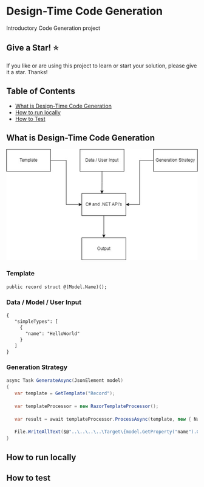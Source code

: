 # Design-Time Code Generation
Introductory Code Generation project 

## Give a Star! :star:

If you like or are using this project to learn or start your solution, please give it a star. Thanks!

## Table of Contents
- [What is Design-Time Code Generation](#whatisit)
- [How to run locally](#usage)
- [How to Test](#roadmap)
  

## What is Design-Time Code Generation

 <img src="images/code-generation-1.jpg" />


 ### Template

 ```text
 public record struct @(Model.Name)();
 ```

 ### Data / Model / User Input
 ```data
 {
    "simpleTypes": [
      {
        "name": "HelloWorld"
      }
    ]
}
 ```

 ### Generation Strategy
 ```csharp
 async Task GenerateAsync(JsonElement model)
{
    var template = GetTemplate("Record");

    var templateProcessor = new RazorTemplateProcessor();

    var result = await templateProcessor.ProcessAsync(template, new { Name = model.GetProperty("name").GetString() });

    File.WriteAllText($@"..\..\..\..\Target\{model.GetProperty("name").GetString()}.g.cs", result);
}
 ```

## How to run locally


## How to test
